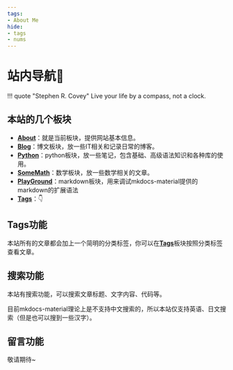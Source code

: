 ```yaml
---
tags:
- About Me
hide:
- tags
- nums
---
```


# 站内导航🧭

!!! quote "Stephen R. Covey"
	Live your life by a compass, not a clock.

## 本站的几个板块

- [**About**](/About)：就是当前板块，提供网站基本信息。
- [**Blog**](/Blog)：博文板块，放一些IT相关和记录日常的博客。
- [**Python**](/Python)：python板块，放一些笔记，包含基础、高级语法知识和各种库的使用。
- [**SomeMath**](/SomeMath)：数学板块，放一些数学相关的文章。
- [**PlayGround**](/playground)：markdown板块，用来调试mkdocs-material提供的markdown的扩展语法
- [**Tags**](/tags/)：👇
## Tags功能
本站所有的文章都会加上一个简明的分类标签，你可以在[**Tags**](/tags)板块按照分类标签查看文章。

## 搜索功能
本站有搜索功能，可以搜索文章标题、文字内容、代码等。

目前mkdocs-material理论上是不支持中文搜索的，所以本站仅支持英语、日文搜索（但是也可以搜到一些汉字）。

## 留言功能
敬请期待~
